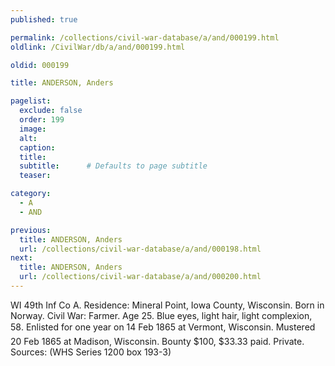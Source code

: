 ```yaml
---
published: true

permalink: /collections/civil-war-database/a/and/000199.html
oldlink: /CivilWar/db/a/and/000199.html

oldid: 000199

title: ANDERSON, Anders

pagelist:
  exclude: false
  order: 199
  image: 
  alt:
  caption:
  title:
  subtitle:      # Defaults to page subtitle
  teaser:

category: 
  - A 
  - AND

previous:
  title: ANDERSON, Anders
  url: /collections/civil-war-database/a/and/000198.html  
next:
  title: ANDERSON, Anders
  url: /collections/civil-war-database/a/and/000200.html   
---
```

WI 49th Inf Co A. Residence: Mineral Point, Iowa County, Wisconsin. Born in Norway. Civil War: Farmer. Age 25. Blue eyes, light hair, light complexion, 5&#146;8&#148;. Enlisted for one year on 14 Feb 1865 at Vermont, Wisconsin. Mustered 20 Feb 1865 at Madison, Wisconsin. Bounty $100, $33.33 paid. Private. Sources: (WHS Series 1200 box 193-3)